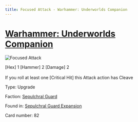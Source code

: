 ```yaml
---
title: Focused Attack - Warhammer: Underworlds Companion
---
```


# [Warhammer: Underworlds Companion](https://guidokessels.github.io/wh-underworlds)

  

![Focused Attack](https://warhammerunderworlds.com/wp-content/uploads/sites/6/2017/12/082_ENG-Focused-Attack.png)

<div class="whu-weapon">[Hex] 1 [Hammer] 2 [Damage] 2</div><br /> If you roll at least one [Critical Hit] this Attack action has Cleave

Type: Upgrade

Faction: [Sepulchral Guard](https://guidokessels.github.io/wh-underworlds/factions/sepulchral-guard)

Found in: [Sepulchral Guard Expansion](https://guidokessels.github.io/wh-underworlds/locations/sepulchral-guard-expansion)

Card number: 82
